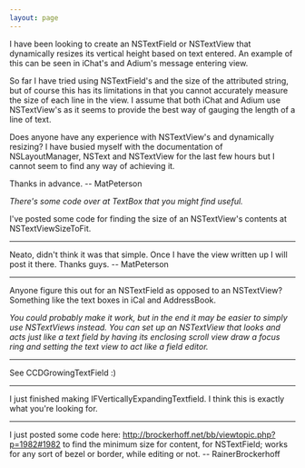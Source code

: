 ```yaml
---
layout: page
---
```




I have been looking to create an NSTextField or NSTextView that dynamically resizes its vertical height based on text entered. An example of this can be seen in iChat's and Adium's message entering view.

So far I have tried using NSTextField's and the size of the attributed string, but of course this has its limitations in that you cannot accurately measure the size of each line in the view. I assume that both iChat and Adium use NSTextView's as it seems to provide the best way of gauging the length of a line of text.

Does anyone have any experience with NSTextView's and dynamically resizing? I have busied myself with the documentation of NSLayoutManager, NSText and NSTextView for the last few hours but I cannot seem to find any way of achieving it. 

Thanks in advance. -- MatPeterson

*There's some code over at TextBox that you might find useful.*

I've posted some code for finding the size of an NSTextView's contents at NSTextViewSizeToFit.

----

Neato, didn't think it was that simple. Once I have the view written up I will post it there. Thanks guys. -- MatPeterson

----

Anyone figure this out for an NSTextField as opposed to an NSTextView? Something like the text boxes in iCal and AddressBook.

*You could probably make it work, but in the end it may be easier to simply use NSTextViews instead. You can set up an NSTextView that looks and acts just like a text field by having its enclosing scroll view draw a focus ring and setting the text view to act like a field editor.*

----

See CCDGrowingTextField :)

----

I just finished making IFVerticallyExpandingTextfield.  I think this is exactly what you're looking for.

----

I just posted some code here:
http://brockerhoff.net/bb/viewtopic.php?p=1982#1982
to find the minimum size for content, for NSTextField; works for any sort of bezel or border, while editing or not. -- RainerBrockerhoff
